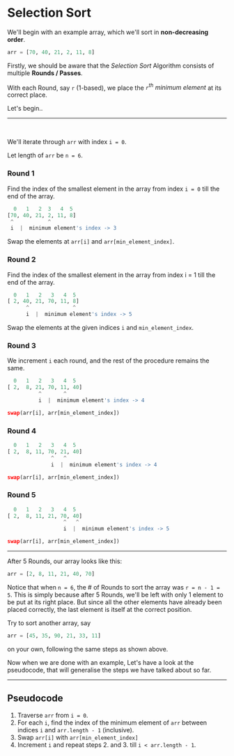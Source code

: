 # Selection Sort

We'll begin with an example array, which we'll sort in **non-decreasing order**.

```python
arr = [70, 40, 21, 2, 11, 8]
```

Firstly, we should be aware that the *Selection Sort* Algorithm consists of multiple **Rounds / Passes**.

With each Round, say `r` (1-based), we place the *`r`<sup>th</sup> minimum element* at its correct place.

Let's begin..


<hr>
<br>

We'll iterate through `arr` with index `i = 0`.

Let length of `arr` be `n = 6`.
### Round 1

Find the index of the smallest element in the array from index `i = 0` till the end of the array.

```python
  0   1   2  3   4  5
[70, 40, 21, 2, 11, 8]
 ^           ^
 i  |  minimum element's index -> 3
```

Swap the elements at `arr[i]` and `arr[min_element_index]`.

### Round 2

Find the index of the smallest element in the array from index i = 1 till the end of the array.

```python
  0   1   2   3   4  5
[ 2, 40, 21, 70, 11, 8]
      ^              ^
      i  |  minimum element's index -> 5
```

Swap the elements at the given indices `i` and `min_element_index`.

### Round 3

We increment `i` each round, and the rest of the procedure remains the same.

```python
  0   1   2   3   4  5
[ 2,  8, 21, 70, 11, 40]
          ^       ^
          i  |  minimum element's index -> 4

swap(arr[i], arr[min_element_index])
```

### Round 4

```python
  0   1   2   3   4  5
[ 2,  8, 11, 70, 21, 40]
              ^   ^
              i  |  minimum element's index -> 4

swap(arr[i], arr[min_element_index])
```

### Round 5

```python
  0   1   2   3   4  5
[ 2,  8, 11, 21, 70, 40]
                  ^   ^
                  i  |  minimum element's index -> 5

swap(arr[i], arr[min_element_index])
```

<hr>

After 5 Rounds, our array looks like this:

```python
arr = [2, 8, 11, 21, 40, 70]
```

Notice that when `n = 6`, the # of Rounds to sort the array was `r = n - 1 = 5`. This is simply because after 5 Rounds, we'll be left with only 1 element to be put at its right place. But since all the other elements have already been placed correctly, the last element is itself at the correct position.

Try to sort another array, say 
```python
arr = [45, 35, 90, 21, 33, 11]
```
on your own, following the same steps as shown above.

Now when we are done with an example,
Let's have a look at the pseudocode, that will generalise the steps we have talked about so far. 

<hr>

## Pseudocode 

1. Traverse `arr` from `i = 0`.
2. For each `i`, find the index of the minimum element of `arr` between indices `i` and `arr.length - 1` (inclusive).
3. Swap `arr[i]` with `arr[min_element_index]`
4. Increment `i` and repeat steps 2. and 3. till `i < arr.length - 1`.
